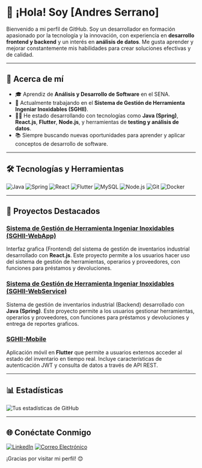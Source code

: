 # 👋 ¡Hola! Soy [Andres Serrano]

Bienvenido a mi perfil de GitHub. Soy un desarrollador en formación apasionado por la tecnología y la innovación, con experiencia en **desarrollo frontend y backend** y un interés en **análisis de datos**. Me gusta aprender y mejorar constantemente mis habilidades para crear soluciones efectivas y de calidad.

---

## 🚀 Acerca de mí

- 🎓 Aprendiz de **Análisis y Desarrollo de Software** en el SENA.
- 🌱 Actualmente trabajando en el **Sistema de Gestión de Herramienta Ingeniar Inoxidables (SGHII)**.
- 👨‍💻 He estado desarrollando con tecnologías como **Java (Spring)**, **React.js**, **Flutter**, **Node.js**, y herramientas de **testing y análisis de datos**.
- 📚 Siempre buscando nuevas oportunidades para aprender y aplicar conceptos de desarrollo de software.

---

## 🛠 Tecnologías y Herramientas

![Java](https://img.shields.io/badge/Java-ED8B00?style=for-the-badge&logo=java&logoColor=white)
![Spring](https://img.shields.io/badge/Spring-6DB33F?style=for-the-badge&logo=spring&logoColor=white)
![React](https://img.shields.io/badge/React-61DAFB?style=for-the-badge&logo=react&logoColor=black)
![Flutter](https://img.shields.io/badge/Flutter-02569B?style=for-the-badge&logo=flutter&logoColor=white)
![MySQL](https://img.shields.io/badge/MySQL-4479A1?style=for-the-badge&logo=mysql&logoColor=white)
![Node.js](https://img.shields.io/badge/Node.js-339933?style=for-the-badge&logo=nodedotjs&logoColor=white)
![Git](https://img.shields.io/badge/Git-F05032?style=for-the-badge&logo=git&logoColor=white)
![Docker](https://img.shields.io/badge/Docker-2496ED?style=for-the-badge&logo=docker&logoColor=white)

---

## 📂 Proyectos Destacados

### [Sistema de Gestión de Herramienta Ingeniar Inoxidables (SGHII-WebApp)](https://github.com/corsariopsique/SGHII-App)
Interfaz grafica (Frontend) del sistema de gestión de inventarios industrial desarrollado con **React.js**. Este proyecto permite a los usuarios hacer uso del sistema de gestión de herramientas, operarios y proveedores, con funciones para préstamos y devoluciones.

### [Sistema de Gestión de Herramienta Ingeniar Inoxidables (SGHII-WebService)](https://github.com/corsariopsique/WebService)
Sistema de gestión de inventarios industrial (Backend) desarrollado con **Java (Spring)**. Este proyecto permite a los usuarios gestionar herramientas, operarios y proveedores, con funciones para préstamos y devoluciones y entrega de reportes graficos.

### [SGHII-Mobile](https://github.com/corsariopsique/SGHII-Mobile)
Aplicación móvil en **Flutter** que permite a usuarios externos acceder al estado del inventario en tiempo real. Incluye características de autenticación JWT y consulta de datos a través de API REST.

---

## 📊 Estadísticas

![Tus estadísticas de GitHub](https://github-readme-stats.vercel.app/api?username=corsariopsique&show_icons=true&theme=dark)

---

## 🌐 Conéctate Conmigo

[![LinkedIn](https://img.shields.io/badge/LinkedIn-0077B5?style=for-the-badge&logo=linkedin&logoColor=white)](https://linkedin.com/in/andres-serrano-250251277)
[![Correo Electrónico](https://img.shields.io/badge/Correo-D14836?style=for-the-badge&logo=gmail&logoColor=white)](mailto:corsariopsique@gmail.com)

¡Gracias por visitar mi perfil! 😊 
